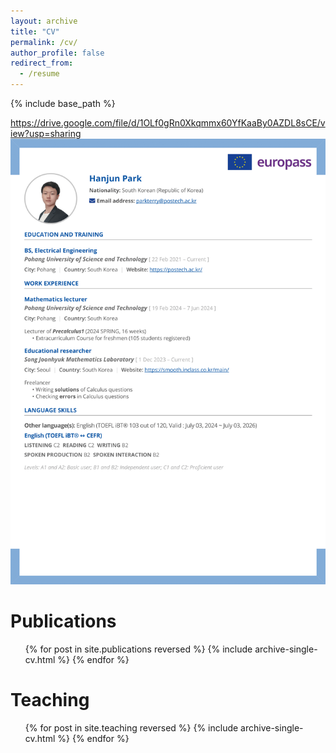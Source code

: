 ```yaml
---
layout: archive
title: "CV"
permalink: /cv/
author_profile: false
redirect_from:
  - /resume
---
```


{% include base_path %}

https://drive.google.com/file/d/1OLf0gRn0Xkqmmx60YfKaaBy0AZDL8sCE/view?usp=sharing
![hanjunpark_cv](/images/hanjunpark_20240712cv_final-1.png)

Publications
======
  <ul>{% for post in site.publications reversed %}
    {% include archive-single-cv.html %}
  {% endfor %}</ul>

  
Teaching
======
  <ul>{% for post in site.teaching reversed %}
    {% include archive-single-cv.html %}
  {% endfor %}</ul>
  
